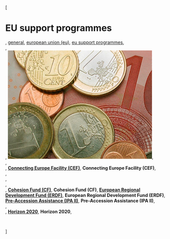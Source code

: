 [

# EU support programmes

, <a href="http://www.ris.eu/general" style="text-transform:lowercase;">General</a>, <a href="http://www.ris.eu/general/european_union__eu_" style="text-transform:lowercase;">European Union (EU)</a>, <a href="http://www.ris.eu/general/european_union__eu_/eu_support_programmes" style="text-transform:lowercase;">EU support programmes</a>,   
,   
, ![](docs/Image/332/thumb_450x-_money.jpg),   
,   
, <a href="http://ec.europa.eu/inea/en/connecting-europe-facility" target="_blank">__Connecting Europe Facility (CEF)__</a>, __Connecting Europe Facility (CEF)__,   
,   
,   
,   
, <a href="http://ec.europa.eu/regional_policy/thefunds/cohesion/index_en.cfm" target="_blank">__Cohesion Fund (CF)__</a>, __Cohesion Fund (CF)__, <a href="http://ec.europa.eu/regional_policy/thefunds/regional/index_en.cfm" target="_blank">__European Regional Development Fund (ERDF)__</a>, __European Regional Development Fund (ERDF)__, <a href="http://ec.europa.eu/enlargement/instruments/overview/index_en.htm" target="_blank">__Pre-Accession Assistance (IPA II)__</a>, __Pre-Accession Assistance (IPA II)__,   
,   
, <a href="http://ec.europa.eu/programmes/horizon2020/" target="_blank">__Horizon 2020__</a>, __Horizon 2020__, 

<br type="_moz"/>

]